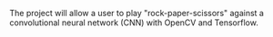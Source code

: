 The project will allow a user to play "rock-paper-scissors" against a convolutional neural network (CNN) with OpenCV and Tensorflow.